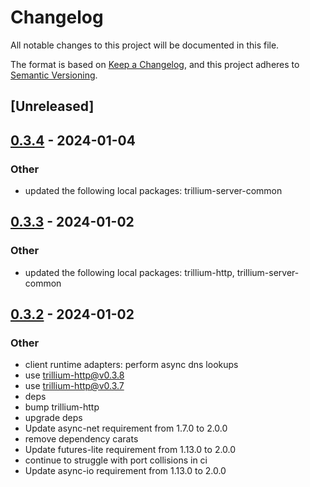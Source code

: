 # Changelog
All notable changes to this project will be documented in this file.

The format is based on [Keep a Changelog](https://keepachangelog.com/en/1.0.0/),
and this project adheres to [Semantic Versioning](https://semver.org/spec/v2.0.0.html).

## [Unreleased]

## [0.3.4](https://github.com/trillium-rs/trillium/compare/trillium-smol-v0.3.3...trillium-smol-v0.3.4) - 2024-01-04

### Other
- updated the following local packages: trillium-server-common

## [0.3.3](https://github.com/trillium-rs/trillium/compare/trillium-smol-v0.3.2...trillium-smol-v0.3.3) - 2024-01-02

### Other
- updated the following local packages: trillium-http, trillium-server-common

## [0.3.2](https://github.com/trillium-rs/trillium/compare/trillium-smol-v0.3.1...trillium-smol-v0.3.2) - 2024-01-02

### Other
- client runtime adapters: perform async dns lookups
- use trillium-http@v0.3.8
- use trillium-http@v0.3.7
- deps
- bump trillium-http
- upgrade deps
- Update async-net requirement from 1.7.0 to 2.0.0
- remove dependency carats
- Update futures-lite requirement from 1.13.0 to 2.0.0
- continue to struggle with port collisions in ci
- Update async-io requirement from 1.13.0 to 2.0.0
